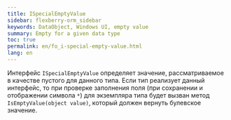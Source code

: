 ```yaml
---
title: ISpecialEmptyValue
sidebar: flexberry-orm_sidebar
keywords: DataObject, Windows UI, empty value
summary: Empty for a given data type
toc: true
permalink: en/fo_i-special-empty-value.html
lang: en
---
```


Интерфейс `ISpecialEmptyValue` определяет значение, рассматриваемое в качестве пустого для данного типа. Если тип реализует данный интерфейс, то при проверке заполнения поля (при сохранении и отображении символа `*`) для экземпляра типа будет вызван метод `IsEmptyValue(object value)`, который должен вернуть булевское значение.